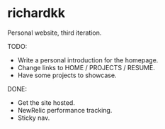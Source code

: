 richardkk
=========

Personal website, third iteration.

TODO:
* Write a personal introduction for the homepage.
* Change links to HOME / PROJECTS / RESUME.
* Have some projects to showcase.

DONE:
* Get the site hosted.
* NewRelic performance tracking.
* Sticky nav.